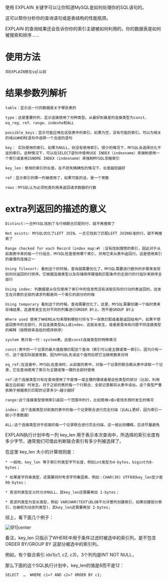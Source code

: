 使用 EXPLAIN 关键字可以让你知道MySQL是如何处理你的SQL语句的。

这可以帮你分析你的查询语句或是表结构的性能瓶颈。

EXPLAIN 的查询结果还会告诉你你的索引主键被如何利用的，你的数据表是如何被搜索和排序……

# 使用方法
    将EXPLAIN放在sql以前
    
# 结果参数列解析

```
table：显示这一行的数据是关于哪张表的

type：这是重要的列，显示连接使用了何种类型。从最好到最差的连接类型为const、eq_reg、ref、range、indexhe和ALL

possible_keys：显示可能应用在这张表中的索引。如果为空，没有可能的索引。可以为相关的域从WHERE语句中选择一个合适的语句

key： 实际使用的索引。如果为NULL，则没有使用索引。很少的情况下，MYSQL会选择优化不足的索引。这种情况下，可以在SELECT语句中使用USE INDEX（indexname）来强制使用一个索引或者用IGNORE INDEX（indexname）来强制MYSQL忽略索引

key_len：使用的索引的长度。在不损失精确性的情况下，长度越短越好

ref：显示索引的哪一列被使用了，如果可能的话，是一个常数

rows：MYSQL认为必须检查的用来返回请求数据的行数

```

# extra列返回的描述的意义
```
Distinct:一旦MYSQL找到了与行相联合匹配的行，就不再搜索了

Not exists: MYSQL优化了LEFT JOIN，一旦它找到了匹配LEFT JOIN标准的行，就不再搜索了

Range checked for each Record（index map:#）:没有找到理想的索引，因此对于从前面表中来的每一个行组合，MYSQL检查使用哪个索引，并用它来从表中返回行。这是使用索引的最慢的连接之一

Using filesort: 看到这个的时候，查询就需要优化了。MYSQL需要进行额外的步骤来发现如何对返回的行排序。它根据连接类型以及存储排序键值和匹配条件的全部行的行指针来排序全部行

Using index: 列数据是从仅仅使用了索引中的信息而没有读取实际的行动的表返回的，这发生在对表的全部的请求列都是同一个索引的部分的时候

Using temporary 看到这个的时候，查询需要优化了。这里，MYSQL需要创建一个临时表来存储结果，这通常发生在对不同的列集进行ORDER BY上，而不是GROUP BY上

Where used 使用了WHERE从句来限制哪些行将与下一张表匹配或者是返回给用户。如果不想返回表中的全部行，并且连接类型ALL或index，这就会发生，或者是查询有问题不同连接类型的解释（按照效率高低的顺序排序）

system 表只有一行：system表。这是const连接类型的特殊情况

const:表中的一个记录的最大值能够匹配这个查询（索引可以是主键或惟一索引）。因为只有一行，这个值实际就是常数，因为MYSQL先读这个值然后把它当做常数来对待

eq_ref:在连接中，MYSQL在查询时，从前面的表中，对每一个记录的联合都从表中读取一个记录，它在查询使用了索引为主键或惟一键的全部时使用

ref:这个连接类型只有在查询使用了不是惟一或主键的键或者是这些类型的部分（比如，利用最左边前缀）时发生。对于之前的表的每一个行联合，全部记录都将从表中读出。这个类型严重依赖于根据索引匹配的记录多少—越少越好

range:这个连接类型使用索引返回一个范围中的行，比如使用>或<查找东西时发生的情况

index: 这个连接类型对前面的表中的每一个记录联合进行完全扫描（比ALL更好，因为索引一般小于表数据）

ALL:这个连接类型对于前面的每一个记录联合进行完全扫描，这一般比较糟糕，应该尽量避免
```



EXPLAIN执行计划中有一列 key_len 用于表示本次查询中，所选择的索引长度有多少字节，通常我们可借此判断联合索引有多少列被选择了。

在这里 key_len 大小的计算规则是：

	* 一般地，key_len 等于索引列类型字节长度，例如int类型为4-bytes，bigint为8-bytes；

	* 如果是字符串类型，还需要同时考虑字符集因素，例如：CHAR(30) UTF8则key_len至少是90-bytes；

	* 若该列类型定义时允许NULL，其key_len还需要再加 1-bytes；

	* 若该列类型为变长类型，例如 VARCHAR(TEXT\BLOB不允许整列创建索引，如果创建部分索引，也被视为动态列类型)，其key_len还需要再加 2-bytes;


综上，看下面几个例子：

![@1|center](./src/explain1.png)


备注，key_len 只指示了WHERE中用于条件过滤时被选中的索引列，是不包含 ORDER BY/GROUP BY 这部分被选中的索引列。

例如，有个联合索引 idx1(c1, c2, c3)，3个列均是INT NOT NULL，

那么下面的这个SQL执行计划中，key_len的值是8而不是12：

    SELECT  …  WHERE c1=? AND c2=? ORDER BY c1;
